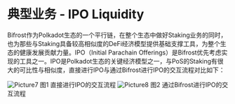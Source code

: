 # 典型业务 - IPO Liquidity

Bifrost作为Polkadot生态的一个平行链，在整个生态中做好Staking业务的同时，也为那些与Staking具备较高相似度的DeFi经济模型提供基础支撑工具，为整个生态的健康发展贡献力量。IPO（Initial Parachain Offerings）是Bifrost优先考虑实现的工具之一。IPO是Polkadot生态的关键经济模型之一，与PoS的Staking有很大的可比性与相似度，直接进行IPO与通过Bifrost进行IPO的交互流程对比如下：

<img :src="$withBase('/zh/Picture7.png')" alt="Picture7" />
                                             图1 直接进行IPO的交互流程
<img :src="$withBase('/zh/Picture8.png')" alt="Picture8" />
                                             图2 通过Bifrost进行IPO的交互流程